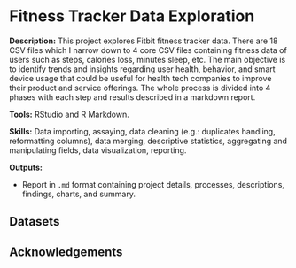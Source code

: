 # Fitness Tracker Data Exploration

**Description:** This project explores Fitbit fitness tracker data. There are 18 CSV files which I narrow down to 4 core CSV files containing fitness data of users such as steps, calories loss, minutes sleep, etc. The main objective is to identify trends and insights regarding user health, behavior, and smart device usage that could be useful for health tech companies to improve their product and service offerings. The whole process is divided into 4 phases with each step and results described in a markdown report.

**Tools:** RStudio and R Markdown.

**Skills:** Data importing, assaying, data cleaning (e.g.: duplicates handling, reformatting columns), data merging, descriptive statistics, aggregating and manipulating fields, data visualization, reporting.

**Outputs:** 
- Report in `.md` format containing project details, processes, descriptions, findings, charts, and summary.

## Datasets

## Acknowledgements
